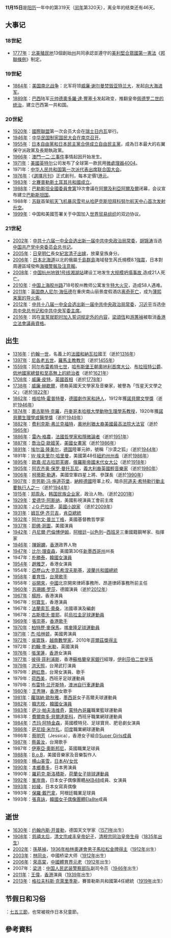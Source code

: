 **11月15日**是[阳历](../Page/阳历.md "wikilink")一年中的第319天（[闰年](../Page/闰年.md "wikilink")第320天），离全年的结束还有46天。

## 大事记

### 18世紀

  - [1777年](https://zh.wikipedia.org/wiki/1777年 "wikilink")：[北美殖民地](https://zh.wikipedia.org/wiki/北美殖民地 "wikilink")13個創始[州](../Page/州.md "wikilink")共同承認並遵守的[美利堅合眾國第一](https://zh.wikipedia.org/wiki/美利堅合眾國 "wikilink")[憲法](https://zh.wikipedia.org/wiki/憲法 "wikilink")《[邦聯條例](https://zh.wikipedia.org/wiki/邦聯條例 "wikilink")》制定。

### 19世紀

  - [1864年](../Page/1864年.md "wikilink")：[美国南北战争](https://zh.wikipedia.org/wiki/美国南北战争 "wikilink")：北军将领[威廉·谢尔曼焚毁](https://zh.wikipedia.org/wiki/威廉·谢尔曼 "wikilink")[亚特兰大](../Page/亚特兰大.md "wikilink")，发起[向大海进军](https://zh.wikipedia.org/wiki/向大海进军 "wikilink")。
  - [1889年](../Page/1889年.md "wikilink")：[巴西](../Page/巴西.md "wikilink")陆军[元帅](../Page/元帅.md "wikilink")[德奧多羅·達·豐塞卡](../Page/德奧多羅·達·豐塞卡.md "wikilink")发起政变，推翻皇帝[佩德罗二世的统治](../Page/佩德罗二世_\(巴西\).md "wikilink")，建立巴西第一共和国。

### 20世紀

  - [1920年](../Page/1920年.md "wikilink")：[國際聯盟](../Page/國際聯盟.md "wikilink")第一次会员大会在[瑞士](https://zh.wikipedia.org/wiki/瑞士 "wikilink")[日内瓦](../Page/日内瓦.md "wikilink")举行。
  - [1946年](../Page/1946年.md "wikilink")：[中华民国](https://zh.wikipedia.org/wiki/中华民国 "wikilink")[制宪国民大会在](https://zh.wikipedia.org/wiki/制宪国民大会 "wikilink")[南京召开](https://zh.wikipedia.org/wiki/南京 "wikilink")。
  - [1955年](../Page/1955年.md "wikilink")：[日本](../Page/日本.md "wikilink")[自由黨和](../Page/自由黨_\(日本1950年\).md "wikilink")[日本民主黨合併成立](https://zh.wikipedia.org/wiki/日本民主黨 "wikilink")[自由民主黨](https://zh.wikipedia.org/wiki/自由民主黨_\(日本\) "wikilink")，成為日本最大的右翼保守派政黨及長期執政黨。
  - [1966年](../Page/1966年.md "wikilink")：[澳門](../Page/澳門.md "wikilink")[一二·三事件](../Page/一二·三事件.md "wikilink")事情起因开始发生。
  - [1971年](../Page/1971年.md "wikilink")：[美國](https://zh.wikipedia.org/wiki/美國 "wikilink")[英特尔](../Page/英特尔.md "wikilink")公司发布了全球第一款民用[微處理器](https://zh.wikipedia.org/wiki/微處理器 "wikilink")[4004](../Page/Intel_4004.md "wikilink")。
  - 1971年：[中华人民共和国第一次派代表出席](https://zh.wikipedia.org/wiki/中华人民共和国 "wikilink")[联合国大会](../Page/联合国大会.md "wikilink")。
  - [1976年](../Page/1976年.md "wikilink")：《[選擇月刊](../Page/選擇月刊.md "wikilink")》正式創刊，每本定價1[港元](../Page/港元.md "wikilink")。
  - [1983年](../Page/1983年.md "wikilink")：[北賽普勒斯土耳其共和國成立](https://zh.wikipedia.org/wiki/北賽普勒斯土耳其共和國 "wikilink")。
  - [1988年](../Page/1988年.md "wikilink")：[巴勒斯坦全國委員會第](https://zh.wikipedia.org/wiki/巴勒斯坦全國委員會 "wikilink")19次會議在[阿爾及利亞](https://zh.wikipedia.org/wiki/阿爾及利亞 "wikilink")[阿爾及爾](../Page/阿爾及爾.md "wikilink")闭幕，会议宣布建立[巴勒斯坦国](https://zh.wikipedia.org/wiki/巴勒斯坦国 "wikilink")。
  - 1988年：[苏联](../Page/苏联.md "wikilink")首架[航天飞机](../Page/航天飞机.md "wikilink")[暴风雪号从](https://zh.wikipedia.org/wiki/暴风雪号航天飞机 "wikilink")[哈萨克斯坦](../Page/哈萨克斯坦.md "wikilink")[拜科努尔航天中心首次发射升空](https://zh.wikipedia.org/wiki/拜科努尔航天中心 "wikilink")。
  - [1999年](../Page/1999年.md "wikilink")：中国和美國签署关于中国加入[世界贸易组织](../Page/世界贸易组织.md "wikilink")的双边协议。

### 21世紀

  - [2002年](../Page/2002年.md "wikilink")：[中共十六届一中全会选出新一届](https://zh.wikipedia.org/wiki/中共十六届一中全会 "wikilink")[中共中央政治局常委](https://zh.wikipedia.org/wiki/中共中央政治局常委 "wikilink")，[胡锦涛](../Page/胡锦涛.md "wikilink")当选[中国共产党中央委员会总书记](../Page/中国共产党中央委员会总书记.md "wikilink")。
  - [2005年](../Page/2005年.md "wikilink")：[日皇](https://zh.wikipedia.org/wiki/日本天皇 "wikilink")[明仁](../Page/明仁.md "wikilink")長女[紀宮清子出嫁](../Page/黑田清子.md "wikilink")，放棄皇族身分。
  - [2006年](../Page/2006年.md "wikilink")：[日本](../Page/日本.md "wikilink")[北海道](../Page/北海道.md "wikilink")以北的俄屬[千島群島](../Page/千島群島.md "wikilink")海域發生芮氏規模8.1[強震](https://zh.wikipedia.org/wiki/2006年千島群島地震 "wikilink")，日本對周邊區域發佈[海嘯警報及注意報](../Page/海啸.md "wikilink")。
  - [2008年](../Page/2008年.md "wikilink")：[中国](https://zh.wikipedia.org/wiki/中国 "wikilink")[杭州](https://zh.wikipedia.org/wiki/杭州 "wikilink")[地铁1号线](../Page/杭州地铁1号线.md "wikilink")[湘湖站](../Page/湘湖站.md "wikilink")建设工地发生[大规模坍塌事故](../Page/杭州地铁工地坍塌事故.md "wikilink"),造成21人死亡。
  - [2010年](https://zh.wikipedia.org/wiki/2010年 "wikilink")：[中国](https://zh.wikipedia.org/wiki/中国 "wikilink")[上海](https://zh.wikipedia.org/wiki/上海 "wikilink")[胶州路](https://zh.wikipedia.org/wiki/胶州路_\(上海\) "wikilink")718号胶州教师公寓发生[特大火灾](../Page/上海“11·15”特别重大火灾.md "wikilink")，造成58人遇难。
  - [2011年](../Page/2011年.md "wikilink")：[英国商人](https://zh.wikipedia.org/wiki/英国 "wikilink")[尼尔·海伍德](../Page/尼尔·海伍德.md "wikilink")在重庆南山丽景度假酒店[离奇死亡](../Page/海伍德死亡案.md "wikilink")，成为[薄熙来案的导火索](https://zh.wikipedia.org/wiki/薄熙来案 "wikilink")。
  - [2012年](../Page/2012年.md "wikilink")：[中共十八届一中全会选出新一届](https://zh.wikipedia.org/wiki/中共十八届一中全会 "wikilink")[中共中央政治局常委](https://zh.wikipedia.org/wiki/中共中央政治局常委 "wikilink")，[习近平](../Page/习近平.md "wikilink")当选[中共中央总书记和](https://zh.wikipedia.org/wiki/中共中央总书记 "wikilink")[中共中央军委主席](https://zh.wikipedia.org/wiki/中共中央军委主席 "wikilink")。
  - [2016年](../Page/2016年.md "wikilink")：因在[宣誓就职时加入誓词规定外的内容](../Page/香港立法會宣誓風波.md "wikilink")，[梁頌恆](../Page/梁頌恆.md "wikilink")和[游蕙禎](../Page/游蕙禎.md "wikilink")被取消[香港立法會議員資格](https://zh.wikipedia.org/wiki/香港立法會議員 "wikilink")。

## 出生

  - [1316年](https://zh.wikipedia.org/wiki/1316年 "wikilink")：[约翰一世](../Page/约翰一世_\(法兰西\).md "wikilink")，名義上的[法國和](https://zh.wikipedia.org/wiki/法國 "wikilink")[納瓦拉](../Page/納瓦拉.md "wikilink")國王（逝於[1316年](https://zh.wikipedia.org/wiki/1316年 "wikilink")）
  - [1397年](https://zh.wikipedia.org/wiki/1397年 "wikilink")：[尼各老五世](../Page/尼各老五世.md "wikilink")，[羅馬主教教宗](https://zh.wikipedia.org/wiki/羅馬主教 "wikilink")（逝於[1455年](https://zh.wikipedia.org/wiki/1455年 "wikilink")）
  - [1559年](../Page/1559年.md "wikilink")：[阿尔布雷希特七世](../Page/阿尔布雷希特七世.md "wikilink")，[哈布斯堡王朝](../Page/哈布斯堡王朝.md "wikilink")[奧地利首席大公](https://zh.wikipedia.org/wiki/奧地利 "wikilink")、[布拉班特公爵](../Page/布拉班特公爵.md "wikilink")、[低地國家總督和至高無上的統治者](https://zh.wikipedia.org/wiki/低地國家 "wikilink")（逝於[1621年](https://zh.wikipedia.org/wiki/1621年 "wikilink")）
  - [1708年](../Page/1708年.md "wikilink")：[威廉·皮特](https://zh.wikipedia.org/wiki/威廉·皮特，第一代查塔姆伯爵 "wikilink")，[英國首相](https://zh.wikipedia.org/wiki/英國 "wikilink")（逝於[1778年](https://zh.wikipedia.org/wiki/1778年 "wikilink")）
  - [1738年](https://zh.wikipedia.org/wiki/1738年 "wikilink")：[威廉·赫歇爾](../Page/威廉·赫歇爾.md "wikilink")，德裔英國天文學家及音樂家，被譽為「恆星天文學之父」（逝於[1822年](https://zh.wikipedia.org/wiki/1822年 "wikilink")）
  - [1862年](../Page/1862年.md "wikilink")：[格哈特·霍普特曼](../Page/格哈特·霍普特曼.md "wikilink")，[德國劇作家和詩人](https://zh.wikipedia.org/wiki/德國 "wikilink")，1912年獲[諾貝爾文學獎](https://zh.wikipedia.org/wiki/諾貝爾文學獎 "wikilink")（逝於[1946年](../Page/1946年.md "wikilink")）
  - [1874年](../Page/1874年.md "wikilink")：[奧古斯特·克羅](../Page/奧古斯特·克羅.md "wikilink")，[丹麥](https://zh.wikipedia.org/wiki/丹麥 "wikilink")[哥本哈根大學動物生理學系教授](https://zh.wikipedia.org/wiki/哥本哈根大學 "wikilink")，1920年獲[諾貝爾生理學或醫學獎](https://zh.wikipedia.org/wiki/諾貝爾生理學或醫學獎 "wikilink")（逝於[1949年](../Page/1949年.md "wikilink")）
  - [1882年](../Page/1882年.md "wikilink")：[费利克斯·弗兰克福特](../Page/费利克斯·弗兰克福特.md "wikilink")，[奧地利猶太裔](https://zh.wikipedia.org/wiki/奧地利 "wikilink")[美國最高法院大法官](https://zh.wikipedia.org/wiki/美國 "wikilink")（逝於[1965年](../Page/1965年.md "wikilink")）
  - [1886年](../Page/1886年.md "wikilink")：[雷內·格農](https://zh.wikipedia.org/wiki/雷內·格農 "wikilink")，[法國哲學家和隱微論者](https://zh.wikipedia.org/wiki/法國 "wikilink")（逝於[1951年](../Page/1951年.md "wikilink")）
  - [1887年](../Page/1887年.md "wikilink")：[喬治亞·歐姬芙](../Page/喬治亞·歐姬芙.md "wikilink")，[美國女畫家](https://zh.wikipedia.org/wiki/美國 "wikilink")（逝於[1986年](../Page/1986年.md "wikilink")）
  - [1891年](../Page/1891年.md "wikilink")：[埃尔温·隆美尔](../Page/埃尔温·隆美尔.md "wikilink")，[德国](../Page/德国.md "wikilink")陸軍元帥，號稱「沙漠之狐」（逝於[1944年](../Page/1944年.md "wikilink")）
  - 1891年：[W·埃夫里尔·哈里曼](https://zh.wikipedia.org/wiki/W·埃夫里尔·哈里曼 "wikilink")，美國第48任[紐約州州長](https://zh.wikipedia.org/wiki/紐約州州長 "wikilink")（逝於[1986年](../Page/1986年.md "wikilink")）
  - [1895年](../Page/1895年.md "wikilink")：[歐嘉·尼古拉耶芙娜](../Page/歐嘉·尼古拉耶芙娜.md "wikilink")，[俄羅斯帝國末代女大公](https://zh.wikipedia.org/wiki/俄羅斯 "wikilink")（逝於[1918年](../Page/1918年.md "wikilink")）
  - [1905年](../Page/1905年.md "wikilink")：[阿农齐奥·保罗·曼托瓦尼](https://zh.wikipedia.org/wiki/阿农齐奥·保罗·曼托瓦尼 "wikilink")，[義大利裔英國輕音樂家](https://zh.wikipedia.org/wiki/義大利 "wikilink")（逝於[1980年](../Page/1980年.md "wikilink")）
  - [1906年](../Page/1906年.md "wikilink")：[柯蒂斯·勒邁](https://zh.wikipedia.org/wiki/柯蒂斯·勒邁 "wikilink")，美國空軍四星上將、參謀長（逝於[1990年](../Page/1990年.md "wikilink")）
  - [1907年](../Page/1907年.md "wikilink")：[克劳斯·冯·施道芬堡](https://zh.wikipedia.org/wiki/克劳斯·冯·施道芬堡 "wikilink")，[納粹德國](../Page/納粹德國.md "wikilink")陸軍上校，暗杀[阿道夫·希特勒行動主要執行人之一](https://zh.wikipedia.org/wiki/阿道夫·希特勒 "wikilink")（逝於[1944年](../Page/1944年.md "wikilink")）
  - [1915年](../Page/1915年.md "wikilink")：[郑周永](https://zh.wikipedia.org/wiki/郑周永 "wikilink")，[韩国民族企业家](https://zh.wikipedia.org/wiki/大韩民国 "wikilink")，政治人物。（逝於[2001年](../Page/2001年.md "wikilink")）
  - [1929年](../Page/1929年.md "wikilink")：[爱德华·阿斯纳](../Page/爱德华·阿斯纳.md "wikilink")，美國影視演員工會前主席
  - [1930年](../Page/1930年.md "wikilink")：[J·G·巴拉德](../Page/J·G·巴拉德.md "wikilink")，[英國小說家](https://zh.wikipedia.org/wiki/英國 "wikilink") （逝於[2009年](../Page/2009年.md "wikilink")）
  - [1931年](../Page/1931年.md "wikilink")：[姆瓦伊·齐贝吉](../Page/姆瓦伊·齐贝吉.md "wikilink")，[肯亞總統](https://zh.wikipedia.org/wiki/肯亞 "wikilink")
  - [1932年](../Page/1932年.md "wikilink")：[阿尔文·普兰丁格](../Page/阿尔文·普兰丁格.md "wikilink")，美國基督教哲學家
  - [1937年](../Page/1937年.md "wikilink")：[耶佛·哥圖](../Page/耶佛·哥圖.md "wikilink")，美國演員
  - [1942年](../Page/1942年.md "wikilink")：[丹尼爾·巴倫博伊姆](https://zh.wikipedia.org/wiki/丹尼爾·巴倫博伊姆 "wikilink")，[阿根廷](../Page/阿根廷.md "wikilink")─[以色列](../Page/以色列.md "wikilink")─[西班牙](../Page/西班牙.md "wikilink")三重國籍鋼琴家、指揮家
  - [1946年](../Page/1946年.md "wikilink")：[陳婉嫻](../Page/陳婉嫻.md "wikilink")，[香港](../Page/香港.md "wikilink")政界人物
  - [1947年](../Page/1947年.md "wikilink")：[比尔·理查森](../Page/比尔·理查森.md "wikilink")，美國第30任[新墨西哥州](../Page/新墨西哥州.md "wikilink")州長
  - 1947年：[朴勝泰](../Page/朴勝泰.md "wikilink")，[韓國女演員](https://zh.wikipedia.org/wiki/韓國 "wikilink")
  - [1954年](../Page/1954年.md "wikilink")：[趙雅芝](../Page/趙雅芝.md "wikilink")，香港女演員
  - 1954年：[亞歷山大·克瓦希涅夫斯基](../Page/亞歷山大·克瓦希涅夫斯基.md "wikilink")，[波蘭共和國總統](https://zh.wikipedia.org/wiki/波蘭共和國 "wikilink")
  - [1958年](../Page/1958年.md "wikilink")：[姜育恆](https://zh.wikipedia.org/wiki/姜育恆 "wikilink")，[台灣歌手](https://zh.wikipedia.org/wiki/台灣歌手 "wikilink")
  - 1958年：[谷開來](../Page/谷開來.md "wikilink")，[中國](../Page/中國.md "wikilink")北京開來律師事務所、昂道律師事務所前主任
  - [1960年](../Page/1960年.md "wikilink")：[苏珊娜·罗莎](../Page/苏珊娜·罗莎.md "wikilink")，德國演員（逝於[2012年](../Page/2012年.md "wikilink")）
  - [1967年](../Page/1967年.md "wikilink")：[楊羚](../Page/楊羚.md "wikilink")，香港演員
  - 1967年：[何寶生](../Page/何寶生.md "wikilink")，香港演員
  - 1967年：[法蘭索瓦·奧桑](https://zh.wikipedia.org/wiki/法蘭索瓦·奧桑 "wikilink")，法國導演及編劇
  - 1967年：[古斯塔沃·普耶](../Page/古斯塔沃·普耶.md "wikilink")，前[烏拉圭足球運動員](https://zh.wikipedia.org/wiki/烏拉圭 "wikilink")
  - [1969年](../Page/1969年.md "wikilink")：[張崇基](../Page/張崇基.md "wikilink")，[香港歌手](https://zh.wikipedia.org/wiki/香港歌手 "wikilink")
  - [1970年](../Page/1970年.md "wikilink")：[柏特歷·麥保馬](../Page/柏特歷·麥保馬.md "wikilink")，[喀麥隆足球運動員](https://zh.wikipedia.org/wiki/喀麥隆 "wikilink")
  - [1971年](../Page/1971年.md "wikilink")：[杰·哈林顿](../Page/杰·哈林顿.md "wikilink")，美國男演員
  - [1972年](../Page/1972年.md "wikilink")：[吳寶珠](../Page/吳寶珠.md "wikilink")，[越南數學家](https://zh.wikipedia.org/wiki/越南 "wikilink")，2010年[菲爾茲獎得主](https://zh.wikipedia.org/wiki/菲爾茲獎 "wikilink")
  - 1972年：[約翰·李·米勒](https://zh.wikipedia.org/wiki/約翰·李·米勒 "wikilink")，英國演員
  - [1976年](../Page/1976年.md "wikilink")：[張潔蓮](../Page/張潔蓮.md "wikilink")，[香港](../Page/香港.md "wikilink")女演員
  - [1977年](../Page/1977年.md "wikilink")：[彼得·菲利浦斯](../Page/彼得·菲利浦斯.md "wikilink")，香港[蘇格蘭皇家銀行](../Page/蘇格蘭皇家銀行.md "wikilink")經理，[伊利莎伯二世皇孫](https://zh.wikipedia.org/wiki/伊利莎伯二世 "wikilink")
  - [1979年](../Page/1979年.md "wikilink")：[洪天照](../Page/洪天照.md "wikilink")，台灣武打演員
  - 1979年：[趙虹喬](https://zh.wikipedia.org/wiki/趙虹喬 "wikilink")，台灣女演員、歌手
  - 1979年：[荷西美](../Page/荷西美.md "wikilink")，西班牙足球運動員
  - 1979年：[布雷特·兰开斯特](https://zh.wikipedia.org/wiki/布雷特·兰开斯特 "wikilink")，[澳洲自行車運動員](https://zh.wikipedia.org/wiki/澳洲 "wikilink")
  - [1980年](../Page/1980年.md "wikilink")：[王秀琳](../Page/王秀琳.md "wikilink")，[香港](../Page/香港.md "wikilink")女歌手
  - [1981年](../Page/1981年.md "wikilink")：[蘿瑞納·歐秋雅](../Page/蘿瑞納·歐秋雅.md "wikilink")，[墨西哥](../Page/墨西哥.md "wikilink")女子高爾夫球運動員
  - [1982年](../Page/1982年.md "wikilink")：[韓志旼](../Page/韓志旼.md "wikilink")，[韓國女演員](https://zh.wikipedia.org/wiki/韓國 "wikilink")
  - [1983年](../Page/1983年.md "wikilink")：[萨沙·帕夫洛维奇](https://zh.wikipedia.org/wiki/萨沙·帕夫洛维奇 "wikilink")，[蒙特內哥羅](../Page/蒙特內哥羅.md "wikilink")職業籃球運動員
  - 1983年：[費爾南多·貝爾達斯科](../Page/費爾南多·貝爾達斯科.md "wikilink")，西班牙職業網球運動員
  - [1984年](../Page/1984年.md "wikilink")：[杰玛·阿特金森](../Page/杰玛·阿特金森.md "wikilink")，英國模特兒、足球寶貝、肥皂劇女演員
  - [1986年](../Page/1986年.md "wikilink")：[萨尼娅·米尔扎](../Page/萨尼娅·米尔扎.md "wikilink")，[印度](../Page/印度.md "wikilink")職業網球運動員
  - 1986年：[蔡明芳](https://zh.wikipedia.org/wiki/蔡明芳 "wikilink")（Jessica），香港女子組合[Super Girls成員](https://zh.wikipedia.org/wiki/Super_Girls#.E7.8F.BE.E4.BB.BB.E6.88.90.E5.93.A1 "wikilink")
  - [1987年](../Page/1987年.md "wikilink")：[蔡黃汝](../Page/蔡黃汝.md "wikilink")，台灣歌手
  - 1987年：[伊塞亞·奧斯邦尼](../Page/伊塞亞·奧斯邦尼.md "wikilink")，英國職業足球員
  - [1988年](../Page/1988年.md "wikilink")：[B.o.B](../Page/B.o.B.md "wikilink")，美國音樂家及音樂製作人
  - [1989年](../Page/1989年.md "wikilink")：[横山美雪](../Page/横山美雪.md "wikilink")，[日本](../Page/日本.md "wikilink")[AV女优](https://zh.wikipedia.org/wiki/AV女优 "wikilink")
  - [1990年](../Page/1990年.md "wikilink")：[本鄉奏多](https://zh.wikipedia.org/wiki/本鄉奏多 "wikilink")，日本男演員
  - 1990年：[羅莉克·斯洛積斯](../Page/羅莉克·斯洛積斯.md "wikilink")，[荷蘭女子排球運動員](https://zh.wikipedia.org/wiki/荷蘭 "wikilink")
  - [1992年](../Page/1992年.md "wikilink")：[峯岸南](../Page/峯岸南.md "wikilink")，日本女子偶像團體[AKB48](../Page/AKB48.md "wikilink")成員、女演員
  - [1993年](../Page/1993年.md "wikilink")：[紗綾](../Page/紗綾.md "wikilink")，日本女寫真偶像
  - 1993年：[保羅·戴巴拿](../Page/保羅·戴巴拿.md "wikilink")，阿根廷職業足球員
  - 1993年：[張真詠](../Page/張真詠.md "wikilink")，[韓國女子偶像團體](https://zh.wikipedia.org/wiki/韓國 "wikilink")[Ela8te](../Page/Ela8te.md "wikilink")成員

## 逝世

  - [1630年](https://zh.wikipedia.org/wiki/1630年 "wikilink")：[约翰内斯·开普勒](../Page/约翰内斯·开普勒.md "wikilink")，德国天文学家（[1571年](../Page/1571年.md "wikilink")出生）
  - [1908年](../Page/1908年.md "wikilink")：[慈禧太后](../Page/慈禧太后.md "wikilink")，[清文宗](https://zh.wikipedia.org/wiki/清文宗 "wikilink")[咸丰皇帝妃子](https://zh.wikipedia.org/wiki/咸丰皇帝 "wikilink")，[清穆宗](https://zh.wikipedia.org/wiki/清穆宗 "wikilink")[同治皇帝生母](https://zh.wikipedia.org/wiki/同治皇帝 "wikilink")（[1835年出生](https://zh.wikipedia.org/wiki/1835年 "wikilink")）
  - [2002年](../Page/2002年.md "wikilink")：[孫基禎](../Page/孫基禎.md "wikilink")，[1936年柏林奧運會男子](https://zh.wikipedia.org/wiki/1936年夏季奥林匹克运动会 "wikilink")[馬拉松金牌得主](../Page/马拉松.md "wikilink")（[1912年](../Page/1912年.md "wikilink")出生）
  - [2003年](../Page/2003年.md "wikilink")：[林同炎](../Page/林同炎.md "wikilink")，中國桥梁大师（[1912年](../Page/1912年.md "wikilink")出生）
  - [2006年](../Page/2006年.md "wikilink")：[荣高棠](../Page/荣高棠.md "wikilink")，[中國體育界元老](https://zh.wikipedia.org/wiki/中华人民共和国 "wikilink")（[1912年](../Page/1912年.md "wikilink")出生）
  - 2007年：[梁洪](https://zh.wikipedia.org/wiki/梁洪 "wikilink")：[中国人民武装警察部队](../Page/中国人民武装警察部队.md "wikilink")副司令员（[1946年](../Page/1946年.md "wikilink")出生）
  - [2011年](../Page/2011年.md "wikilink")：[王偉](../Page/王偉_\(香港\).md "wikilink")，[香港](../Page/香港.md "wikilink")演員（[1939年](../Page/1939年.md "wikilink")出生）
  - [2013年](../Page/2013年.md "wikilink")：[格拉夫科斯·克萊里季斯](https://zh.wikipedia.org/wiki/格拉夫科斯·克莱里季斯 "wikilink")，賽普勒斯共和國第4任總統（[1919年](../Page/1919年.md "wikilink")出生）

## 节假日和习俗

：[七五三節](https://zh.wikipedia.org/wiki/七五三節 "wikilink")，也常被視作日本兒童節。

## 參考資料